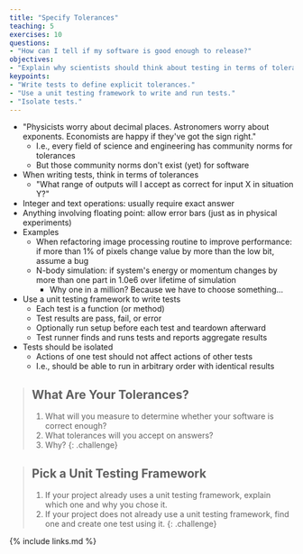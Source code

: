 ```yaml
---
title: "Specify Tolerances"
teaching: 5
exercises: 10
questions:
- "How can I tell if my software is good enough to release?"
objectives:
- "Explain why scientists should think about testing in terms of tolerances."
keypoints:
- "Write tests to define explicit tolerances."
- "Use a unit testing framework to write and run tests."
- "Isolate tests."
---
```


*   "Physicists worry about decimal places. Astronomers worry about exponents. Economists are happy if they've got the sign right."
    *   I.e., every field of science and engineering has community norms for tolerances
    *   But those community norms don't exist (yet) for software
*   When writing tests, think in terms of tolerances
    *   "What range of outputs will I accept as correct for input X in situation Y?"
*   Integer and text operations: usually require exact answer
*   Anything involving floating point: allow error bars (just as in physical experiments)
*   Examples
    *   When refactoring image processing routine to improve performance:
        if more than 1% of pixels change value by more than the low bit, assume a bug
    *   N-body simulation:
        if system's energy or momentum changes by more than one part in 1.0e6 over lifetime of simulation
        *   Why one in a million?  Because we have to choose something...
*   Use a unit testing framework to write tests
    *   Each test is a function (or method)
    *   Test results are pass, fail, or error
    *   Optionally run setup before each test and teardown afterward
    *   Test runner finds and runs tests and reports aggregate results
*   Tests should be isolated
    *   Actions of one test should not affect actions of other tests
    *   I.e., should be able to run in arbitrary order with identical results

> ## What Are Your Tolerances?
>
> 1.  What will you measure to determine whether your software is correct enough?
> 2.  What tolerances will you accept on answers?
> 3.  Why?
{: .challenge}

> ## Pick a Unit Testing Framework
>
> 1.  If your project already uses a unit testing framework,
>     explain which one and why you chose it.
> 2.  If your project does not already use a unit testing framework,
>     find one and create one test using it.
{: .challenge}

{% include links.md %}

